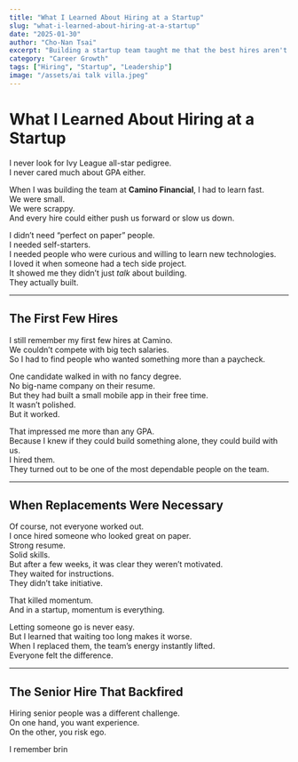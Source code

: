 ```yaml
---
title: "What I Learned About Hiring at a Startup"
slug: "what-i-learned-about-hiring-at-a-startup"
date: "2025-01-30"
author: "Cho-Nan Tsai"
excerpt: "Building a startup team taught me that the best hires aren't Ivy League pedigrees or 10x engineers. They're self-starters, learners, and people who lift the whole team. Here's what I learned while hiring at Camino Financial."
category: "Career Growth"
tags: ["Hiring", "Startup", "Leadership"]
image: "/assets/ai talk villa.jpeg"
---
```

# What I Learned About Hiring at a Startup  

I never look for Ivy League all-star pedigree.  
I never cared much about GPA either.  

When I was building the team at **Camino Financial**, I had to learn fast.  
We were small.  
We were scrappy.  
And every hire could either push us forward or slow us down.  

I didn’t need “perfect on paper” people.  
I needed self-starters.  
I needed people who were curious and willing to learn new technologies.  
I loved it when someone had a tech side project.  
It showed me they didn’t just *talk* about building.  
They actually built.  

---

## The First Few Hires  

I still remember my first few hires at Camino.  
We couldn’t compete with big tech salaries.  
So I had to find people who wanted something more than a paycheck.  

One candidate walked in with no fancy degree.  
No big-name company on their resume.  
But they had built a small mobile app in their free time.  
It wasn’t polished.  
But it worked.  

That impressed me more than any GPA.  
Because I knew if they could build something alone, they could build with us.  
I hired them.  
They turned out to be one of the most dependable people on the team.  

---

## When Replacements Were Necessary  

Of course, not everyone worked out.  
I once hired someone who looked great on paper.  
Strong resume.  
Solid skills.  
But after a few weeks, it was clear they weren’t motivated.  
They waited for instructions.  
They didn’t take initiative.  

That killed momentum.  
And in a startup, momentum is everything.  

Letting someone go is never easy.  
But I learned that waiting too long makes it worse.  
When I replaced them, the team’s energy instantly lifted.  
Everyone felt the difference.  

---

## The Senior Hire That Backfired  

Hiring senior people was a different challenge.  
On one hand, you want experience.  
On the other, you risk ego.  

I remember brin
